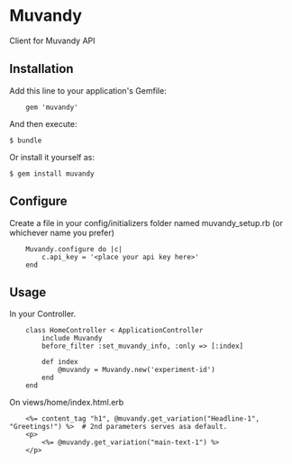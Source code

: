 # Muvandy

Client for Muvandy API

## Installation

Add this line to your application's Gemfile:

		gem 'muvandy'

And then execute:

    $ bundle

Or install it yourself as:

    $ gem install muvandy

## Configure

Create a file in your config/initializers folder named muvandy_setup.rb (or whichever name you prefer)

 		Muvandy.configure do |c|
			c.api_key = '<place your api key here>'
		end

## Usage

In your Controller.

		class HomeController < ApplicationController
			include Muvandy
			before_filter :set_muvandy_info, :only => [:index]
			
			def index
				@muvandy = Muvandy.new('experiment-id')
			end
		end

On views/home/index.html.erb

		<%= content_tag "h1", @muvandy.get_variation("Headline-1", "Greetings!") %>  # 2nd parameters serves asa default.
		<p>
			<%= @muvandy.get_variation("main-text-1") %>
		</p>

